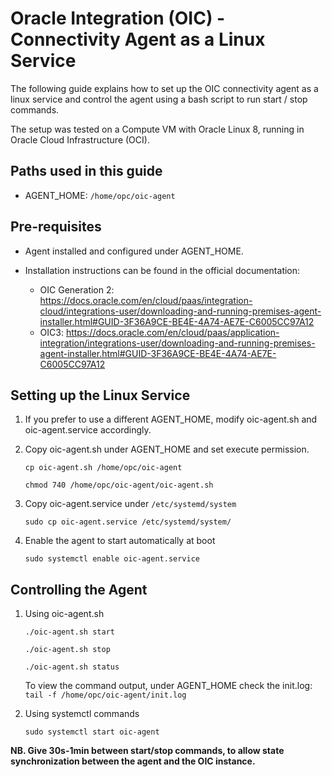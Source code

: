 # Oracle Integration (OIC) - Connectivity Agent as a Linux Service
The following guide explains how to set up the OIC connectivity agent as a linux service and control the agent using a bash script to run start / stop commands.

The setup was tested on a Compute VM with Oracle Linux 8, running in Oracle Cloud Infrastructure (OCI).

## Paths used in this guide
* AGENT_HOME: `/home/opc/oic-agent`

## Pre-requisites
* Agent installed and configured under AGENT_HOME.

* Installation instructions can be found in the official documentation:
    * OIC Generation 2: https://docs.oracle.com/en/cloud/paas/integration-cloud/integrations-user/downloading-and-running-premises-agent-installer.html#GUID-3F36A9CE-BE4E-4A74-AE7E-C6005CC97A12
    * OIC3: https://docs.oracle.com/en/cloud/paas/application-integration/integrations-user/downloading-and-running-premises-agent-installer.html#GUID-3F36A9CE-BE4E-4A74-AE7E-C6005CC97A12

## Setting up the Linux Service
1. If you prefer to use a different AGENT_HOME, modify oic-agent.sh and oic-agent.service accordingly.
1. Copy oic-agent.sh under AGENT_HOME and set execute permission.

    `cp oic-agent.sh /home/opc/oic-agent`

    `chmod 740 /home/opc/oic-agent/oic-agent.sh`
1. Copy oic-agent.service under `/etc/systemd/system`

    `sudo cp oic-agent.service /etc/systemd/system/`
1. Enable the agent to start automatically at boot

    `sudo systemctl enable oic-agent.service`

## Controlling the Agent
1. Using oic-agent.sh

    `./oic-agent.sh start`

    `./oic-agent.sh stop`

    `./oic-agent.sh status`

    To view the command output, under AGENT_HOME check the init.log: `tail -f /home/opc/oic-agent/init.log`
1. Using systemctl commands

    `sudo systemctl start oic-agent`

__NB. Give 30s-1min between start/stop commands, to allow state synchronization between the agent and the OIC instance.__
